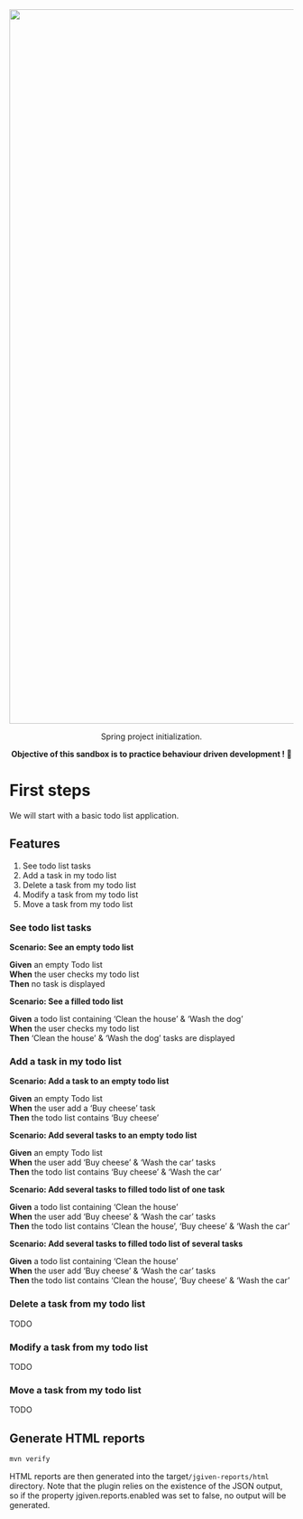 <div align="center"><img width="1265" alt="Capture d’écran 2021-08-29 à 20 17 36" src="https://user-images.githubusercontent.com/25029077/131261334-8307d9ab-5dd5-49c1-9ae0-4489ce217ea8.png"></div>
<p align="center">Spring project initialization.</p>

<p align="center"><b>Objective of this sandbox is to practice behaviour driven development ! 🚀</b></p>

# First steps

We will start with a basic todo list application.

## Features

1. See todo list tasks
2. Add a task in my todo list
3. Delete a task from my todo list
4. Modify a task from my todo list
5. Move a task from my todo list

### See todo list tasks

**Scenario: See an empty todo list**

**Given** an empty Todo list  
**When** the user checks my todo list  
**Then** no task is displayed  

**Scenario: See a filled todo list**

**Given** a todo list containing ‘Clean the house’ & ‘Wash the dog’  
**When** the user checks my todo list  
**Then** ‘Clean the house’ & ‘Wash the dog’ tasks are displayed

### Add a task in my todo list

**Scenario: Add a task to an empty todo list**

**Given** an empty Todo list  
**When** the user add a ‘Buy cheese’ task  
**Then** the todo list contains ‘Buy cheese’  

**Scenario: Add several tasks to an empty todo list**

**Given** an empty Todo list  
**When** the user add ‘Buy cheese’ & ‘Wash the car’ tasks  
**Then** the todo list contains ‘Buy cheese’ & ‘Wash the car’  

**Scenario: Add several tasks to filled todo list of one task**

**Given** a todo list containing ‘Clean the house’  
**When** the user add ‘Buy cheese’ & ‘Wash the car’ tasks  
**Then** the todo list contains ‘Clean the house’, ‘Buy cheese’ & ‘Wash the car’

**Scenario: Add several tasks to filled todo list of several tasks**

**Given** a todo list containing ‘Clean the house’  
**When** the user add ‘Buy cheese’ & ‘Wash the car’ tasks  
**Then** the todo list contains ‘Clean the house’, ‘Buy cheese’ & ‘Wash the car’

### Delete a task from my todo list

TODO

### Modify a task from my todo list

TODO

### Move a task from my todo list

TODO

## Generate HTML reports

```bash
mvn verify
```

HTML reports are then generated into the target`/jgiven-reports/html` directory. Note that the plugin relies on the existence of the JSON output, so if the property jgiven.reports.enabled was set to false, no output will be generated.
